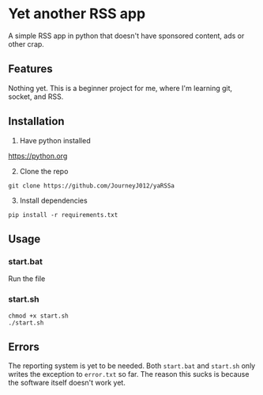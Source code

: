 # Yet another RSS app

A simple RSS app in python that doesn't have sponsored content, ads or other crap.


## Features

Nothing yet. This is a beginner project for me, where I'm learning git, socket, and RSS.


## Installation

1. Have python installed 

https://python.org

2. Clone the repo

`git clone https://github.com/JourneyJ012/yaRSSa`

3. Install dependencies

`pip install -r requirements.txt`

## Usage

### start.bat
Run the file
### start.sh

```
chmod +x start.sh
./start.sh
```

## Errors
The reporting system is yet to be needed. Both `start.bat` and `start.sh` only writes the exception to `error.txt` so far. 
The reason this sucks is because the software itself doesn't work yet.